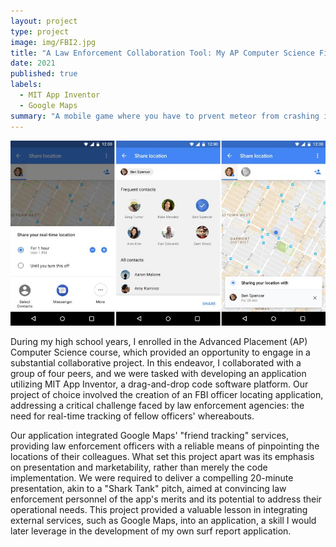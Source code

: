 ```yaml
---
layout: project
type: project
image: img/FBI2.jpg
title: "A Law Enforcement Collaboration Tool: My AP Computer Science Final Project"
date: 2021
published: true
labels:
  - MIT App Inventor
  - Google Maps
summary: "A mobile game where you have to prvent meteor from crashing into your ship."
---
```


<img class="img-fluid" src="../img/googleLocation.jpg">

During my high school years, I enrolled in the Advanced Placement (AP) Computer Science course, which provided an opportunity to engage in a substantial collaborative project. In this endeavor, I collaborated with a group of four peers, and we were tasked with developing an application utilizing MIT App Inventor, a drag-and-drop code software platform. Our project of choice involved the creation of an FBI officer locating application, addressing a critical challenge faced by law enforcement agencies: the need for real-time tracking of fellow officers' whereabouts.

Our application integrated Google Maps' "friend tracking" services, providing law enforcement officers with a reliable means of pinpointing the locations of their colleagues. What set this project apart was its emphasis on presentation and marketability, rather than merely the code implementation. We were required to deliver a compelling 20-minute presentation, akin to a "Shark Tank" pitch, aimed at convincing law enforcement personnel of the app's merits and its potential to address their operational needs. This project provided a valuable lesson in integrating external services, such as Google Maps, into an application, a skill I would later leverage in the development of my own surf report application.
